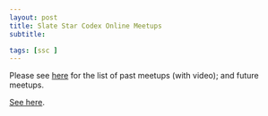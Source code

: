 ```yaml
---
layout: post
title: Slate Star Codex Online Meetups
subtitle: 

tags: [ssc ]
---
```

Please see [here](/ssc-online-meetups) for the list of past meetups (with video); and future meetups.
<!--end.excerpt-->

<script>
window.location.replace("http://www.joshuafox.com/ssc-online-meetups");

</script>

[See here](/ssc-online-meetups).

